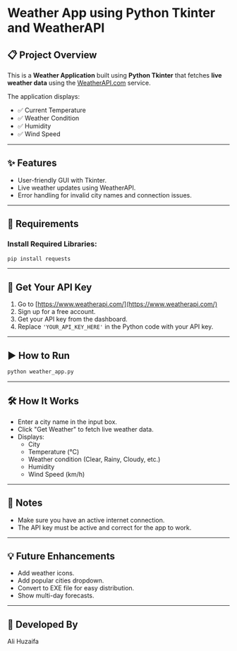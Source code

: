 
# Weather App using Python Tkinter and WeatherAPI

## 📋 Project Overview
This is a **Weather Application** built using **Python Tkinter** that fetches **live weather data** using the [WeatherAPI.com](https://www.weatherapi.com/) service.

The application displays:
- ✅ Current Temperature
- ✅ Weather Condition
- ✅ Humidity
- ✅ Wind Speed

---

## ✨ Features
- User-friendly GUI with Tkinter.
- Live weather updates using WeatherAPI.
- Error handling for invalid city names and connection issues.

---

## 🔌 Requirements

### Install Required Libraries:
```bash
pip install requests
```

---

## 🔑 Get Your API Key
1. Go to [https://www.weatherapi.com/](https://www.weatherapi.com/)
2. Sign up for a free account.
3. Get your API key from the dashboard.
4. Replace `'YOUR_API_KEY_HERE'` in the Python code with your API key.

---

## ▶️ How to Run
```bash
python weather_app.py
```

---

## 🛠️ How It Works
- Enter a city name in the input box.
- Click "Get Weather" to fetch live weather data.
- Displays:
  - City
  - Temperature (°C)
  - Weather condition (Clear, Rainy, Cloudy, etc.)
  - Humidity
  - Wind Speed (km/h)

---

## 📌 Notes
- Make sure you have an active internet connection.
- The API key must be active and correct for the app to work.

---

## 💡 Future Enhancements
- Add weather icons.
- Add popular cities dropdown.
- Convert to EXE file for easy distribution.
- Show multi-day forecasts.

---

## 🤝 Developed By
Ali Huzaifa
